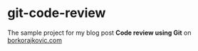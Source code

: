 # git-code-review

The sample project for my blog post **Code review using Git** on [borkorajkovic.com](https://borkorajkovic.com)
